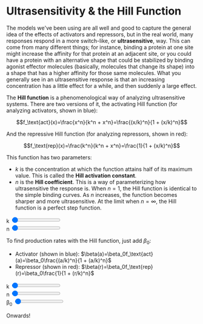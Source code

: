 <extends template="layouts/base.html" title="Ultrasensitivity & the Hill Function"></extends>

<nav-links back="/activators.html" next="/activators-vs-repressors.html"></nav-links>

# Ultrasensitivity & the Hill Function

The models we've been using are all well and good to capture the general idea of the effects of activators and repressors, but in the real world, many responses respond in a more switch-like, or **ultrasensitive**, way. This can come from many different things; for instance, binding a protein at one site might increase the affinity for that protein at an adjacent site, or you could have a protein with an alternative shape that could be stabilized by binding agonist effector molecules (basically, molecules that change its shape) into a shape that has a higher affinity for those same molecules. What you generally see in an ultrasensitive response is that an increasing concentration has a little effect for a while, and then suddenly a large effect.

The **Hill function** is a phenomenological way of analyzing ultrasensitive systems. There are two versions of it, the activating Hill function (for analyzing activators, shown in blue):

$$f_\text{act}(x)=\frac{x^n}{k^n + x^n}=\frac{(x/k)^n}{1 + (x/k)^n}$$

And the repressive Hill function (for analyzing repressors, shown in red):

$$f_\text{rep}(x)=\frac{k^n}{k^n + x^n}=\frac{1}{1 + (x/k)^n}$$

This function has two parameters:

- $k$ is the concentration at which the function attains half of its maximum value. This is called the **Hill activation constant**.
- $n$ is the **Hill coefficient**. This is a way of parameterizing how ultrasensitive the response is. When $n=1$, the Hill function is identical to the simple binding curves. As $n$ increases, the function becomes sharper and more ultrasensitive. At the limit when $n=\infty$, the Hill function is a perfect step function.

<div class="graph">
    <div id="hill-graph"></div>
    <div>
        <label for="k">k</label>
        <input type="range" id="k" value=1>
    </div>
    <div>
        <label for="n">n</label>
        <input type="range" id="n" value=1>
    </div>
</div>

To find production rates with the Hill function, just add $\beta_0$:

- Activator (shown in blue): $\beta(a)=\beta_0f_\text{act}(a)=\beta_0\frac{(a/k)^n}{1 + (a/k)^n}$
- Repressor (shown in red): $\beta(r)=\beta_0f_\text{rep}(r)=\beta_0\frac{1}{1 + (r/k)^n}$

<div class="graph">
    <div id="hill-graph-prod"></div>
    <div>
        <label for="k-prod">k</label>
        <input type="range" id="k-prod" value=1>
    </div>
    <div>
        <label for="n-prod">n</label>
        <input type="range" id="n-prod" value=1>
    </div>
    <div>
        <label for="b0">β<sub>0</sub></label>
        <input type="range" id="b0" value=1>
    </div>
</div>

Onwards!

<nav-links back="/activators.html" next="/activators-vs-repressors.html"></nav-links>

<script>
    plot('#hill-graph', (k, n) => [`((x/${k})^(${n}))/(1 + ((x/${k})^(${n})))`, `1/(1 + ((x/${k})^(${n})))`], ['#k', '#n'], [[0, 10], [0, 1]])
    plot('#hill-graph-prod', (k, n, b0) => [`(${b0}) * ((x/${k})^(${n}))/(1 + ((x/${k})^(${n})))`, `(${b0})/(1 + ((x/${k})^(${n})))`], ['#k-prod', '#n-prod', '#b0'], [[0, 10], [0, 10]])
</script>